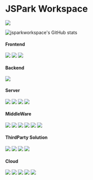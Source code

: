 # JSPark Workspace


<a href="버튼을 눌렀을 때 이동할 링크" target="_blank"><img src="https://img.shields.io/badge/Notion 블로그-black?style=뱃지모양&logo=Notion&logoColor=white"/></a>

![jsparkworkspace's GitHub stats](https://github-readme-stats.vercel.app/api?username=jsparkworkspace&show_icons=true&theme=radical)

#### Frontend
<a href="버튼을 눌렀을 때 이동할 링크" target="_blank"><img src="https://img.shields.io/badge/HTML5-black?style=뱃지모양&logo=html5&logoColor=white"/></a>
<a href="버튼을 눌렀을 때 이동할 링크" target="_blank"><img src="https://img.shields.io/badge/CSS-black?style=뱃지모양&logo=css3&logoColor=white"/></a>
<a href="버튼을 눌렀을 때 이동할 링크" target="_blank"><img src="https://img.shields.io/badge/JavaScript-black?style=뱃지모양&logo=JavaScript&logoColor=white"/></a>

#### Backend
<a href="https://www.java.com/ko/" target="_blank"><img src="https://img.shields.io/badge/JAVA-black?style=뱃지모양&logo=JAVA&logoColor=white"/></a>

#### Server
<a href="버튼을 눌렀을 때 이동할 링크" target="_blank"><img src="https://img.shields.io/badge/CentOS-black?style=뱃지모양&logo=CentOS&logoColor=white"/></a>
<a href="버튼을 눌렀을 때 이동할 링크" target="_blank"><img src="https://img.shields.io/badge/Ubuntu-black?style=뱃지모양&logo=Ubuntu&logoColor=white"/></a>
<a href="버튼을 눌렀을 때 이동할 링크" target="_blank"><img src="https://img.shields.io/badge/RHEL-black?style=뱃지모양&logo=RedHat&logoColor=white"/></a>
<a href="버튼을 눌렀을 때 이동할 링크" target="_blank"><img src="https://img.shields.io/badge/Windows Server-black?style=뱃지모양&logo=Windows&logoColor=white"/></a>

#### MiddleWare
<a href="버튼을 눌렀을 때 이동할 링크" target="_blank"><img src="https://img.shields.io/badge/Apache-black?style=뱃지모양&logo=Apache&logoColor=white"/></a>
<a href="버튼을 눌렀을 때 이동할 링크" target="_blank"><img src="https://img.shields.io/badge/Tomcat-black?style=뱃지모양&logo=ApacheTomcat&logoColor=white"/></a>
<a href="버튼을 눌렀을 때 이동할 링크" target="_blank"><img src="https://img.shields.io/badge/MySQL-black?style=뱃지모양&logo=MySQL&logoColor=white"/></a>
<a href="버튼을 눌렀을 때 이동할 링크" target="_blank"><img src="https://img.shields.io/badge/MariaDB-black?style=뱃지모양&logo=MariaDB&logoColor=white"/></a>
<a href="버튼을 눌렀을 때 이동할 링크" target="_blank"><img src="https://img.shields.io/badge/PostgreSQL-black?style=뱃지모양&logo=PostgreSQL&logoColor=white"/></a>
<a href="버튼을 눌렀을 때 이동할 링크" target="_blank"><img src="https://img.shields.io/badge/MSSQL-black?style=뱃지모양&logo=microsoftsqlserver&logoColor=white"/></a>


#### ThirdParty Solution
<a href="버튼을 눌렀을 때 이동할 링크" target="_blank"><img src="https://img.shields.io/badge/VirusChaser-black?style=뱃지모양&logo=VirusChaser&logoColor=white"/></a>
<a href="버튼을 눌렀을 때 이동할 링크" target="_blank"><img src="https://img.shields.io/badge/Avast-black?style=뱃지모양&logo=Avast&logoColor=white"/></a>
<a href="버튼을 눌렀을 때 이동할 링크" target="_blank"><img src="https://img.shields.io/badge/MCCS-black?style=뱃지모양&logo=MCCS&logoColor=white"/></a>
<a href="버튼을 눌렀을 때 이동할 링크" target="_blank"><img src="https://img.shields.io/badge/ZConverter-black?style=뱃지모양&logo=ZConverter&logoColor=white"/></a>

#### Cloud
<a href="https://aws.amazon.com/ko/" target="_blank"><img src="https://img.shields.io/badge/AWS-black?style=뱃지모양&logo=Amazon AWS&logoColor=white"/></a>
<a href="https://www.ncloud.com/" target="_blank"><img src="https://img.shields.io/badge/NCP-black?style=뱃지모양&logo=NCP&logoColor=white"/></a>
<a href="https://cloud.kt.com/" target="_blank"><img src="https://img.shields.io/badge/KT Cloud-black?style=뱃지모양&logo=KT Cloud&logoColor=white"/></a>
<a href="https://cloud.samsungsds.com/serviceportal/index.html" target="_blank"><img src="https://img.shields.io/badge/SCP-black?style=뱃지모양&logo=SCP&logoColor=white"/></a>
<img src="https://img.shields.io/badge/VMware-black?style=뱃지모양&logo=VMware&logoColor=white"/>



<!--
**jsparkworkspace/jsparkworkspace** is a ✨ _special_ ✨ repository because its `README.md` (this file) appears on your GitHub profile.

Here are some ideas to get you started:

- 🔭 I’m currently working on ...
- 🌱 I’m currently learning ...
- 👯 I’m looking to collaborate on ...
- 🤔 I’m looking for help with ...
- 💬 Ask me about ...
- 📫 How to reach me: ...
- 😄 Pronouns: ...
- ⚡ Fun fact: ...
-->
